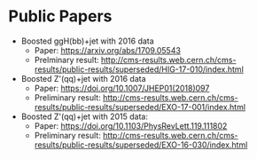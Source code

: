 # Public Papers

* Boosted ggH(bb)+jet with 2016 data
  * Paper: https://arxiv.org/abs/1709.05543
  * Prelminary result: http://cms-results.web.cern.ch/cms-results/public-results/superseded/HIG-17-010/index.html
* Boosted Z'(qq)+jet with 2016 data
  * Paper: https://doi.org/10.1007/JHEP01(2018)097
  * Preliminary result: http://cms-results.web.cern.ch/cms-results/public-results/superseded/EXO-17-001/index.html
* Boosted Z'(qq)+jet with 2015 data: 
  * Paper: https://doi.org/10.1103/PhysRevLett.119.111802
  * Preliminary result: http://cms-results.web.cern.ch/cms-results/public-results/superseded/EXO-16-030/index.html
